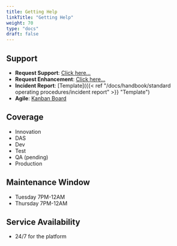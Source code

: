 ```yaml
---
title: Getting Help
linkTitle: "Getting Help"
weight: 70
type: "docs"
draft: false
---
```


## Support

* **Request Support**:  [Click here...](https://jirab.example.ca)
* **Request Enhancement**: [Click here...](https://jirab.example.ca)
* **Incident Report**: [Template]({{< ref "/docs/handbook/standard operating procedures/incident report" >}} "Template")
* **Agile**: [Kanban Board](https://jirab.example.ca)

## Coverage

* Innovation
* DAS
* Dev
* Test
* QA (pending)
* Production

## Maintenance Window

* Tuesday 7PM-12AM
* Thursday 7PM-12AM

## Service Availability

* 24/7 for the platform
